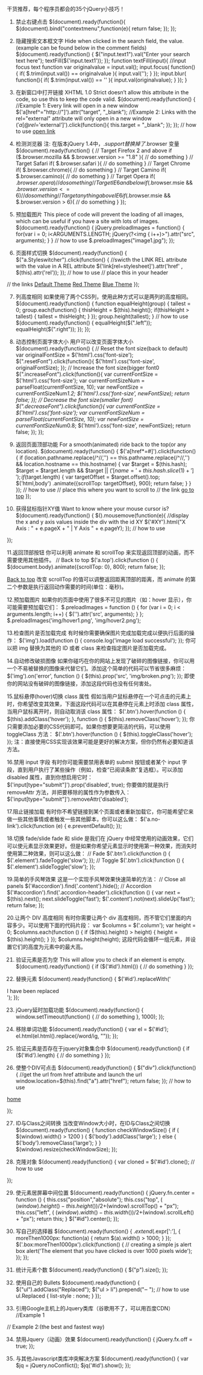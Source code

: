 干货推荐，每个程序员都会的35个jQuery小技巧！

1. 禁止右键点击
$(document).ready(function(){
    $(document).bind("contextmenu",function(e){
        return false;
    });
});

2. 隐藏搜索文本框文字
Hide when clicked in the search field, the value.(example can be found below in the comment fields)
$(document).ready(function() {
$("input.text1").val("Enter your search text here");
   textFill($('input.text1'));
});
    function textFill(input){ //input focus text function
     var originalvalue = input.val();
     input.focus( function(){
          if( $.trim(input.val()) == originalvalue ){ input.val(''); }
     });
     input.blur( function(){
          if( $.trim(input.val()) == '' ){ input.val(originalvalue); }
     });
}

3. 在新窗口中打开链接
XHTML 1.0 Strict doesn’t allow this attribute in the code, so use this to keep the code valid.
$(document).ready(function() {
   //Example 1: Every link will open in a new window
   $('a[href^="http://"]').attr("target", "_blank");
   //Example 2: Links with the rel="external" attribute will only open in a new window
   $('a[@rel$='external']').click(function(){
      this.target = "_blank";
   });
});
// how to use
<a href="http://www.opensourcehunter.com" rel=external>open link</a>

4. 检测浏览器
注: 在版本jQuery 1.4中，$.support 替换掉了$.browser 变量
$(document).ready(function() {
// Target Firefox 2 and above
if ($.browser.mozilla && $.browser.version >= "1.8" ){
    // do something
}
// Target Safari
if( $.browser.safari ){
    // do something
}
// Target Chrome
if( $.browser.chrome){
    // do something
}
// Target Camino
if( $.browser.camino){
    // do something
}
// Target Opera
if( $.browser.opera){
    // do something
}
// Target IE6 and below
if ($.browser.msie && $.browser.version <= 6 ){
    // do something
}
// Target anything above IE6
if ($.browser.msie && $.browser.version > 6){
    // do something
}
});

5. 预加载图片
This piece of code will prevent the loading of all images, which can be useful if you have a site with lots of images.
$(document).ready(function() {
jQuery.preloadImages = function()
{
  for(var i = 0; i<ARGUMENTS.LENGTH; jQuery(?<img { i++)>").attr("src", arguments);
  }
}
// how to use
$.preloadImages("image1.jpg");
});

6. 页面样式切换
$(document).ready(function() {
    $("a.Styleswitcher").click(function() {
        //swicth the LINK REL attribute with the value in A REL attribute
        $('link[rel=stylesheet]').attr('href' , $(this).attr('rel'));
    });
// how to use
// place this in your header
<LINK rel=stylesheet type=text/css href="default.css">
// the links
<A href="#" rel=default.css>Default Theme</A>
<A href="#" rel=red.css>Red Theme</A>
<A href="#" rel=blue.css>Blue Theme</A>
});

7. 列高度相同
如果使用了两个CSS列，使用此种方式可以是两列的高度相同。
$(document).ready(function() {
function equalHeight(group) {
    tallest = 0;
    group.each(function() {
        thisHeight = $(this).height();
        if(thisHeight > tallest) {
            tallest = thisHeight;
        }
    });
    group.height(tallest);
}
// how to use
$(document).ready(function() {
    equalHeight($(".left"));
    equalHeight($(".right"));
});
});

8. 动态控制页面字体大小
用户可以改变页面字体大小
$(document).ready(function() {
  // Reset the font size(back to default)
  var originalFontSize = $('html').css('font-size');
    $(".resetFont").click(function(){
    $('html').css('font-size', originalFontSize);
  });
  // Increase the font size(bigger font0
  $(".increaseFont").click(function(){
    var currentFontSize = $('html').css('font-size');
    var currentFontSizeNum = parseFloat(currentFontSize, 10);
    var newFontSize = currentFontSizeNum*1.2;
    $('html').css('font-size', newFontSize);
    return false;
  });
  // Decrease the font size(smaller font)
  $(".decreaseFont").click(function(){
    var currentFontSize = $('html').css('font-size');
    var currentFontSizeNum = parseFloat(currentFontSize, 10);
    var newFontSize = currentFontSizeNum*0.8;
    $('html').css('font-size', newFontSize);
    return false;
  });
});

9. 返回页面顶部功能
For a smooth(animated) ride back to the top(or any location).
$(document).ready(function() {
$('a[href*=#]').click(function() {
if (location.pathname.replace(/^\//,'') == this.pathname.replace(/^\//,'')
&& location.hostname == this.hostname) {
   var $target = $(this.hash);
   $target = $target.length && $target
   || $('[name=' + this.hash.slice(1) +']');
   if ($target.length) {
  var targetOffset = $target.offset().top;
  $('html,body')
  .animate({scrollTop: targetOffset}, 900);
    return false;
   }
  }
  });
// how to use
// place this where you want to scroll to
<A name=top></A>
// the link
<A href="#top">go to top</A>
});

10. 获得鼠标指针XY值
Want to know where your mouse cursor is?
$(document).ready(function() {
   $().mousemove(function(e){
     //display the x and y axis values inside the div with the id XY
    $('#XY').html("X Axis : " + e.pageX + " | Y Axis " + e.pageY);
  });
// how to use
<DIV id=XY></DIV>
});

11.返回顶部按钮
你可以利用 animate 和 scrollTop 来实现返回顶部的动画，而不需要使用其他插件。
// Back to top
$('a.top').click(function () {
  $(document.body).animate({scrollTop: 0}, 800);
  return false;
});
<!-- Create an anchor tag -->
<a href="#">Back to top</a>
改变 scrollTop 的值可以调整返回距离顶部的距离，而 animate 的第二个参数是执行返回动作需要的时间(单位：毫秒)。

12.预加载图片
如果你的页面中使用了很多不可见的图片（如：hover 显示），你可能需要预加载它们：
$.preloadImages = function () {
  for (var i = 0; i < arguments.length; i++) {
    $('<img>').attr('src', arguments);
  }
};
$.preloadImages('img/hover1.png', 'img/hover2.png');

13.检查图片是否加载完成
有时候你需要确保图片完成加载完成以便执行后面的操作：
$('img').load(function () {
  console.log('image load successful');
});
你可以把 img 替换为其他的 ID 或者 class 来检查指定图片是否加载完成。

14.自动修改破损图像
如果你碰巧在你的网站上发现了破碎的图像链接，你可以用一个不易被替换的图像来代替它们。添加这个简单的代码可以节省很多麻烦：
$('img').on('error', function () {
  $(this).prop('src', 'img/broken.png');
});
即使你的网站没有破碎的图像链接，添加这段代码也没有任何害处。

15.鼠标悬停(hover)切换 class 属性
假如当用户鼠标悬停在一个可点击的元素上时，你希望改变其效果，下面这段代码可以在其悬停在元素上时添加 class 属性，当用户鼠标离开时，则自动取消该 class 属性：
$('.btn').hover(function () {
  $(this).addClass('hover');
  }, function () {
    $(this).removeClass('hover');
  });
你只需要添加必要的CSS代码即可。如果你想要更简洁的代码，可以使用 toggleClass 方法：
$('.btn').hover(function () { 
  $(this).toggleClass('hover'); 
});
注：直接使用CSS实现该效果可能是更好的解决方案，但你仍然有必要知道该方法。

16.禁用 input 字段
有时你可能需要禁用表单的 submit 按钮或者某个 input 字段，直到用户执行了某些操作（例如，检查“已阅读条款”复选框）。可以添加 disabled 属性，直到你想启用它时：
$('input[type="submit"]').prop('disabled', true);
你要做的就是执行 removeAttr 方法，并把要移除的属性作为参数传入：
$('input[type="submit"]').removeAttr('disabled');

17.阻止链接加载
有时你不希望链接到某个页面或者重新加载它，你可能希望它来做一些其他事情或者触发一些其他脚本，你可以这么做：
$('a.no-link').click(function (e) {
  e.preventDefault();
});

18.切换 fade/slide
fade 和 slide 是我们在 jQuery 中经常使用的动画效果，它们可以使元素显示效果更好。但是如果你希望元素显示时使用第一种效果，而消失时使用第二种效果，则可以这么做：
// Fade
$('.btn').click(function () {
  $('.element').fadeToggle('slow');
});
// Toggle
$('.btn').click(function () {
  $('.element').slideToggle('slow');
});

19.简单的手风琴效果
这是一个实现手风琴效果快速简单的方法：
// Close all panels
$('#accordion').find('.content').hide();
// Accordion
$('#accordion').find('.accordion-header').click(function () {
  var next = $(this).next();
  next.slideToggle('fast');
  $('.content').not(next).slideUp('fast');
  return false;
});

20.让两个 DIV 高度相同
有时你需要让两个 div 高度相同，而不管它们里面的内容多少。可以使用下面的代码片段：
var $columns = $('.column');
var height = 0;
$columns.each(function () {
  if ($(this).height() > height) {
    height = $(this).height();
  }
});
$columns.height(height);
这段代码会循环一组元素，并设置它们的高度为元素中的最大高。

21. 验证元素是否为空
This will allow you to check if an element is empty.
$(document).ready(function() {
  if ($('#id').html()) {
   // do something
   }
});

22. 替换元素
$(document).ready(function() {
   $('#id').replaceWith('
<DIV>I have been replaced</DIV>
');
});

23. jQuery延时加载功能
$(document).ready(function() {
   window.setTimeout(function() {
     // do something
   }, 1000);
});

24. 移除单词功能
$(document).ready(function() {
   var el = $('#id');
   el.html(el.html().replace(/word/ig, ""));
});

25. 验证元素是否存在于jquery对象集合中
$(document).ready(function() {
   if ($('#id').length) {
  // do something
  }
});

26. 使整个DIV可点击
$(document).ready(function() {
    $("div").click(function(){
      //get the url from href attribute and launch the url
      window.location=$(this).find("a").attr("href"); return false;
    });
// how to use
<DIV><A href="index.html">home</A></DIV>

});

27. ID与Class之间转换
当改变Window大小时，在ID与Class之间切换
$(document).ready(function() {
   function checkWindowSize() {
    if ( $(window).width() > 1200 ) {
        $('body').addClass('large');
    }
    else {
        $('body').removeClass('large');
    }
   }
$(window).resize(checkWindowSize);
});

28. 克隆对象
$(document).ready(function() {
   var cloned = $('#id').clone();
// how to use
<DIV id=id></DIV>

});

29. 使元素居屏幕中间位置
$(document).ready(function() {
  jQuery.fn.center = function () {
      this.css("position","absolute");
      this.css("top", ( $(window).height() - this.height() ) / 2+$(window).scrollTop() + "px");
      this.css("left", ( $(window).width() - this.width() ) / 2+$(window).scrollLeft() + "px");
      return this;
  }
  $("#id").center();
});

30. 写自己的选择器
$(document).ready(function() {
   $.extend($.expr[':'], {
       moreThen1000px: function(a) {
           return $(a).width() > 1000;
      }
   });
  $('.box:moreThen1000px').click(function() {
      // creating a simple js alert box
      alert('The element that you have clicked is over 1000 pixels wide');
  });
});

31. 统计元素个数
$(document).ready(function() {
   $("p").size();
});

32. 使用自己的 Bullets
$(document).ready(function() {
   $("ul").addClass("Replaced");
   $("ul > li").prepend("‒ ");
// how to use
ul.Replaced { list-style : none; }
});

33. 引用Google主机上的Jquery类库（谷歌用不了，可以用百度CDN）
//Example 1
<SCRIPT src="http://www.google.com/jsapi"></SCRIPT>
<SCRIPT type=text/javascript>
google.load("jquery", "1.2.6");
google.setOnLoadCallback(function() {
    // do something
});
</SCRIPT><SCRIPT type=text/javascript src="http://ajax.googleapis.com/ajax/libs/jquery/1.2.6/jquery.min.js"></SCRIPT>
// Example 2:(the best and fastest way)
<SCRIPT type=text/javascript src="http://ajax.googleapis.com/ajax/libs/jquery/1.2.6/jquery.min.js"></SCRIPT>

34. 禁用Jquery（动画）效果
$(document).ready(function() {
    jQuery.fx.off = true;
});

35. 与其他Javascript类库冲突解决方案
$(document).ready(function() {
   var $jq = jQuery.noConflict();
   $jq('#id').show();
});
